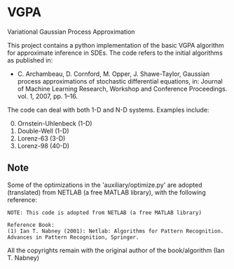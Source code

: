 VGPA
======

Variational Gaussian Process Approximation

This project contains a python implementation of the basic VGPA algorithm for approximate inference in SDEs.
The code refers to the initial algorithms as published in:

* C. Archambeau, D. Cornford, M. Opper, J. Shawe-Taylor, Gaussian process approximations of stochastic differential equations,
in: Journal of Machine Learning Research, Workshop and Conference Proceedings. vol. 1, 2007, pp. 1–16.

The code can deal with both 1-D and N-D systems. Examples include:

0. Ornstein-Uhlenbeck (1-D)
0. Double-Well (1-D)
0. Lorenz-63 (3-D)
0. Lorenz-98 (40-D)

Note
----

Some of the optimizations in the 'auxiliary/optimize.py' are adopted (translated) from NETLAB (a free MATLAB library),
with the following reference:

    NOTE: This code is adopted from NETLAB (a free MATLAB library)
    
    Reference Book:
    (1) Ian T. Nabney (2001): Netlab: Algorithms for Pattern Recognition. Advances in Pattern Recognition, Springer.

All the copyrights remain with the original author of the book/algorithm (Ian T. Nabney)

